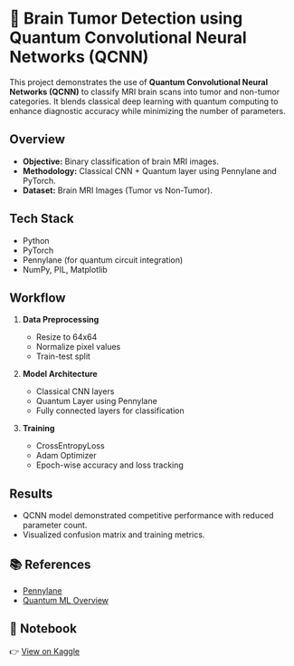 # 🧠 Brain Tumor Detection using Quantum Convolutional Neural Networks (QCNN)

This project demonstrates the use of **Quantum Convolutional Neural Networks (QCNN)** to classify MRI brain scans into tumor and non-tumor categories. It blends classical deep learning with quantum computing to enhance diagnostic accuracy while minimizing the number of parameters.

## Overview

- **Objective:** Binary classification of brain MRI images.
- **Methodology:** Classical CNN + Quantum layer using Pennylane and PyTorch.
- **Dataset:** Brain MRI Images (Tumor vs Non-Tumor).

##  Tech Stack

- Python
- PyTorch
- Pennylane (for quantum circuit integration)
- NumPy, PIL, Matplotlib

##  Workflow

1. **Data Preprocessing**
   - Resize to 64x64
   - Normalize pixel values
   - Train-test split

2. **Model Architecture**
   - Classical CNN layers
   - Quantum Layer using Pennylane
   - Fully connected layers for classification

3. **Training**
   - CrossEntropyLoss
   - Adam Optimizer
   - Epoch-wise accuracy and loss tracking

##  Results

- QCNN model demonstrated competitive performance with reduced parameter count.
- Visualized confusion matrix and training metrics.



## 📚 References

- [Pennylane](https://pennylane.ai/)
- [Quantum ML Overview](https://qiskit.org/learn/)

## 📎 Notebook

👉 [View on Kaggle](https://www.kaggle.com/code/pranaykarvi/brain-tumor-qcnn)
